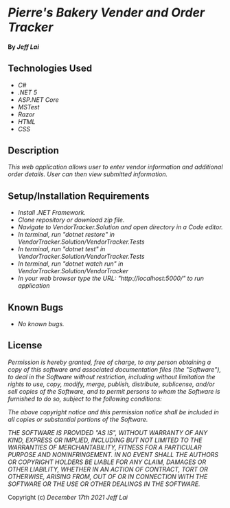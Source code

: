 # _Pierre's Bakery Vender and Order Tracker_

#### By _**Jeff Lai**_

## Technologies Used

* _C#_
* _.NET 5_
* _ASP.NET Core_
* _MSTest_
* _Razor_
* _HTML_
* _CSS_

## Description

_This web application allows user to enter vendor information and additional order details. User can then view submitted information._

## Setup/Installation Requirements

* _Install .NET Framework._
* _Clone repository or download zip file._
* _Navigate to VendorTracker.Solution and open directory in a Code editor._
* _In terminal, run "dotnet restore" in VendorTracker.Solution/VendorTracker.Tests_
* _In terminal, run "dotnet test" in VendorTracker.Solution/VendorTracker.Tests_
* _In terminal, run "dotnet watch run" in VendorTracker.Solution/VendorTracker_
* _In your web browser type the URL: "http://localhost:5000/" to run application_



## Known Bugs

* _No known bugs._

## License

_Permission is hereby granted, free of charge, to any person obtaining a copy
of this software and associated documentation files (the "Software"), to deal
in the Software without restriction, including without limitation the rights
to use, copy, modify, merge, publish, distribute, sublicense, and/or sell
copies of the Software, and to permit persons to whom the Software is
furnished to do so, subject to the following conditions:_

_The above copyright notice and this permission notice shall be included in all
copies or substantial portions of the Software._

_THE SOFTWARE IS PROVIDED "AS IS", WITHOUT WARRANTY OF ANY KIND, EXPRESS OR
IMPLIED, INCLUDING BUT NOT LIMITED TO THE WARRANTIES OF MERCHANTABILITY,
FITNESS FOR A PARTICULAR PURPOSE AND NONINFRINGEMENT. IN NO EVENT SHALL THE
AUTHORS OR COPYRIGHT HOLDERS BE LIABLE FOR ANY CLAIM, DAMAGES OR OTHER
LIABILITY, WHETHER IN AN ACTION OF CONTRACT, TORT OR OTHERWISE, ARISING FROM,
OUT OF OR IN CONNECTION WITH THE SOFTWARE OR THE USE OR OTHER DEALINGS IN THE
SOFTWARE._


Copyright (c) _December 17th 2021_ _Jeff Lai_